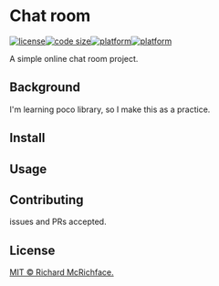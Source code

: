 # Chat room

[![license](https://img.shields.io/github/license/Lambert-Rao/chatroom?style=plastic)](LICENSE)[![code size](https://img.shields.io/github/languages/code-size/Lambert-Rao/chatroom?style=plastic)]()[![platform](https://img.shields.io/badge/server-Linux-yellow?style=plastic)](https://en.wikipedia.org/wiki/Linux)[![platform](https://img.shields.io/badge/client-WebBrowser-lightblue?style=plastic)]()

A simple online chat room project.


## Background

I'm learning poco library, so I make this as a practice.

## Install



## Usage




## Contributing

issues and PRs accepted.


## License

[MIT © Richard McRichface.](./LICENSE)